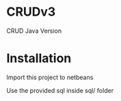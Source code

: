 # CRUDv3
CRUD Java Version

# Installation
Import this project to netbeans

Use the provided sql inside sql/ folder
